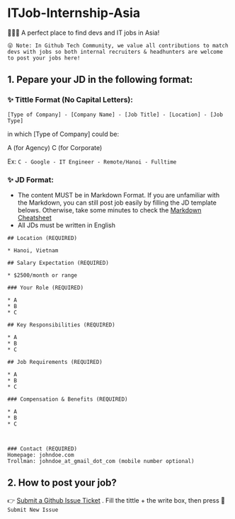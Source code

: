 # ITJob-Internship-Asia
👋👋👋 A perfect place to find devs and IT jobs in Asia!

```😜 Note: In Github Tech Community, we value all contributions to match devs with jobs so both internal recruiters & headhunters are welcome to post your jobs here!```


## 1. Pepare your JD in the following format:

### 	✨ Tittle Format (No Capital Letters):

```[Type of Company] - [Company Name] - [Job Title] - [Location] - [Job Type]```

in which [Type of Company] could be:

A (for Agency)
C (for Corporate)

Ex:
```C - Google - IT Engineer - Remote/Hanoi - Fulltime```

### 	✨ JD Format:
- The content MUST be in Markdown Format. If you are unfamiliar with the Markdown, you can still post job easily by filling the JD template belows. 
Otherwise, take some minutes to check the [Markdown Cheatsheet](https://github.com/adam-p/markdown-here/wiki/Markdown-Cheatsheet)
- All JDs must be written in English

```
## Location (REQUIRED)

* Hanoi, Vietnam

## Salary Expectation (REQUIRED)

* $2500/month or range

### Your Role (REQUIRED)

* A
* B
* C

## Key Responsibilities (REQUIRED)

* A
* B
* C

## Job Requirements (REQUIRED)

* A
* B
* C

### Compensation & Benefits (REQUIRED)

* A
* B
* C
    


### Contact (REQUIRED)
Homepage: johndoe.com
Trollman: johndoe_at_gmail_dot_com (mobile number optional)

```

## 2. How to post your job?
:point_right: [Submit a Github Issue Ticket](https://github.com/AlicePhamFI/ITJob-Internship-Asia/issues/new) . Fill the tittle + the write box, then press 🙌 ```Submit New Issue```
